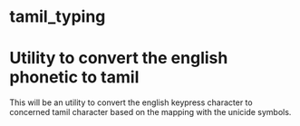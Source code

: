 # tamil_typing
# Utility to convert the english phonetic to tamil 

This will be an utility to convert the english keypress character to concerned tamil character based on the mapping with the unicide symbols.
